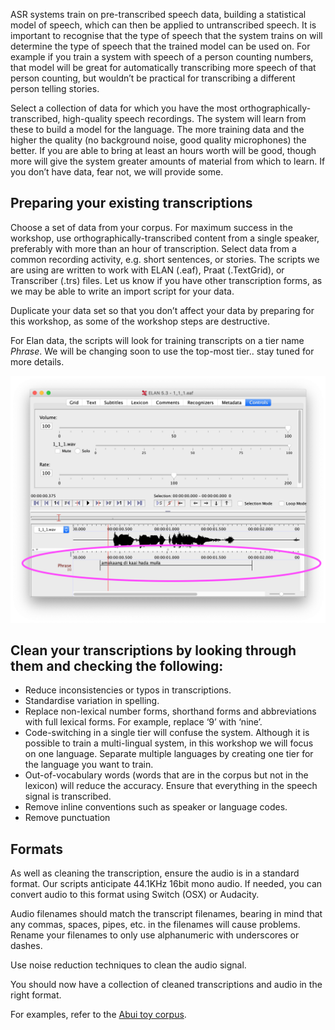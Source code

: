 ASR systems train on pre-transcribed speech data, building a statistical model of speech, which can then be applied to untranscribed speech. It is important to recognise that the type of speech that the system trains on will determine the type of speech that the trained model can be used on. For example if you train a system with speech of a person counting numbers, that model will be great for automatically transcribing more speech of that person counting, but wouldn’t be practical for transcribing a different person telling stories.

Select a collection of data for which you have the most orthographically-transcribed, high-quality speech recordings. The system will learn from these to build a model for the language. The more training data and the higher the quality (no background noise, good quality microphones) the better. If you are able to bring at least an hours worth will be good, though more will give the system greater amounts of material from which to learn. If you don’t have data, fear not, we will provide some.


## Preparing your existing transcriptions

Choose a set of data from your corpus. For maximum success in the workshop, use orthographically-transcribed content from a single speaker, preferably with more than an hour of transcription. Select data from a common recording activity, e.g. short sentences, or stories. The scripts we are using are written to work with ELAN (.eaf), Praat (.TextGrid), or Transcriber (.trs) files. Let us know if you have other transcription forms, as we may be able to write an import script for your data.

Duplicate your data set so that you don’t affect your data by preparing for this workshop, as some of the workshop steps are destructive.

For Elan data, the scripts will look for training transcripts on a tier name *Phrase*. We will be changing soon to use the top-most tier.. stay tuned for more details.

![](assets/preparing-files/elan-phrase-tier.png)


## Clean your transcriptions by looking through them and checking the following:

- Reduce inconsistencies or typos in transcriptions.
- Standardise variation in spelling.
- Replace non-lexical number forms, shorthand forms and abbreviations with full lexical forms. For example, replace ‘9’ with ‘nine’.
- Code-switching in a single tier will confuse the system. Although it is possible to train a multi-lingual system, in this workshop we will focus on one language. Separate multiple languages by creating one tier for the language you want to train.
- Out-of-vocabulary words (words that are in the corpus but not in the lexicon) will reduce the accuracy. Ensure that everything in the speech signal is transcribed.
- Remove inline conventions such as speaker or language codes.
- Remove punctuation

## Formats

As well as cleaning the transcription, ensure the audio is in a standard format. Our scripts anticipate 44.1KHz 16bit mono audio. If needed, you can convert audio to this format using Switch (OSX) or Audacity.

Audio filenames should match the transcript filenames, bearing in mind that any commas, spaces, pipes, etc. in the filenames will cause problems. Rename your filenames to only use alphanumeric with underscores or dashes.

Use noise reduction techniques to clean the audio signal.

You should now have a collection of cleaned transcriptions and audio in the right format.

For examples, refer to the [Abui toy corpus](https://elpis.net.au/abui.zip).
